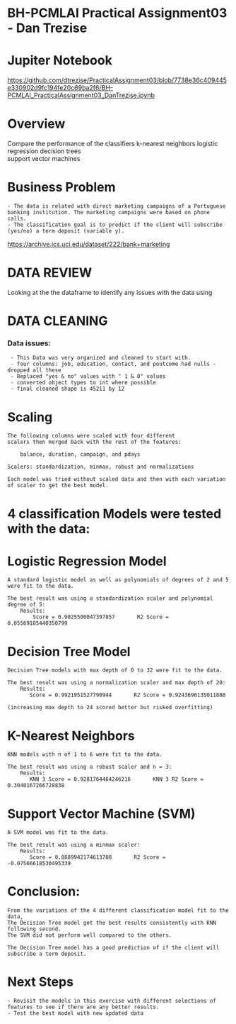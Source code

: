 # BH-PCMLAI Practical Assignment03 - Dan Trezise

# Jupiter Notebook

https://github.com/dtrezise/PracticalAssignment03/blob/7738e36c409445e330902d9fc194fe20c69ba2f6/BH-PCMLAI_PracticalAssignment03_DanTrezise.ipynb


# Overview
Compare the performance of the classifiers 
    k-nearest neighbors 
    logistic regression 
    decision trees  
    support vector machines 

# Business Problem
    - The data is related with direct marketing campaigns of a Portuguese banking institution. The marketing campaigns were based on phone calls.
    - The classification goal is to predict if the client will subscribe (yes/no) a term deposit (variable y).

https://archive.ics.uci.edu/dataset/222/bank+marketing

# DATA REVIEW
Looking at the the dataframe to identify any issues with the data using

# DATA CLEANING
### Data issues:

     - This Data was very organized and cleaned to start with.
     - four columns: job, education, contact, and poutcome had nulls - dropped all these
     - Replaced "yes & no" values with " 1 & 0" values
     - converted object types to int where possible
     - final cleaned shape is 45211 by 12

# Scaling
    The following columns were scaled with four different 
    scalers then merged back with the rest of the features:

        balance, duration, campaign, and pdays

    Scalers: standardization, minmax, robust and normalizations

    Each model was tried without scaled data and then with each variation of scaler to get the best model.

# 4 classification Models were tested with the data:

# Logistic Regression Model
    A standard logistic model as well as polynomials of degrees of 2 and 5 were fit to the data.

    The best result was using a standardization scaler and polynomial degree of 5:
        Results:
            Score = 0.9025500047397857       R2 Score = 0.05569185440350799  

# Decision Tree Model 
    Decision Tree models with max depth of 0 to 32 were fit to the data.

    The best result was using a normalization scaler and max depth of 20:
        Results:
           Score = 0.9921951527790944       R2 Score = 0.9243696135011888 

    (increasing max depth to 24 scored better but risked overfitting)

# K-Nearest Neighbors 
    KNN models with n of 1 to 6 were fit to the data.

    The best result was using a robust scaler and n = 3:
        Results:
           KNN 3 Score = 0.9281764464246216       KNN 3 R2 Score = 0.3040167266728838 

# Support Vector Machine (SVM)
    A SVM model was fit to the data.

    The best result was using a minmax scaler:
        Results:
           Score = 0.8889942174613708       R2 Score = -0.07566618530495339 


# Conclusion:
    From the variations of the 4 different classification model fit to the data,
    The Decision Tree model got the best results consistently with KNN following second.
    The SVM did not perform well compared to the others.

    The Decision Tree model has a good prediction of if the client will subscribe a term deposit.

# Next Steps
    
    - Revisit the models in this exercise with different selections of features to see if there are any better results.
    - Test the best model with new updated data
